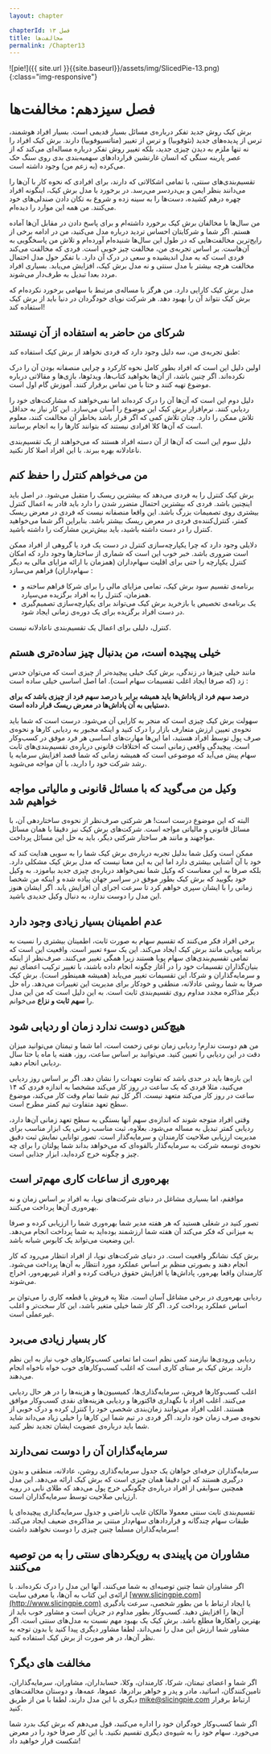 ```yaml
---
layout: chapter

chapterId: فصل ۱۳
title: مخالفت‌ها
permalink: /Chapter13
---
```


![pie!]({{ site.url }}{{site.baseurl}}/assets/img/SlicedPie-13.png){:class="img-responsive"}

# فصل سیزدهم: مخالفت‌ها

برش کیک روش جدید تفکر درباره‌ی مسائل بسیار قدیمی است. بسیار افراد هوشمند، ترس از پدیده‌های جدید (نئوفوبیا) و ترس از تغییر (متاتسیوفوبیا) دارند. برش کیک افراد را نه تنها ملزم به دیدن چیزی جدید، بلکه تغییر روش تفکر درباره مساله‌ای می‌کند که از عصر پارینه سنگی که انسان غارنشین قراردادهای سهمیه‌بندی بدی روی سنگ حک می‌کرده (به زعم من) وجود داشته است.

تقسیم‌بندی‌های سنتی، با تمامی اشکالاتی که دارند، برای افرادی که نحوه کار با آن‌ها را می‌دانند بنظر ایمن و بی‌دردسر می‌رسد. در برخورد با مدل برش کیک، اینگونه افراد چهره در‌هم کشیده، دست‌ها را به سینه زده و شروع به تکان دادن صندلی‌های خود می‌کنند. من همه این موارد را دیده‌ام.

من سال‌ها با مخالفان برش کیک برخورد داشته‌ام و برای پاسخ دادن در مقابل آن‌ها آماده هستم. اگر شما و شرکایتان احساس تردید درباره مدل می‌کنید، من در ادامه برخی از رایج‌ترین مخالفت‌هایی که در طول این سال‌ها شنیده‌ام آورده‌ام و تلاش من پاسخگویی به آن‌هاست. بر اساس تجربه‌ی من، مخالفت چیز خوبی است. فردی که مخالفت می‌کند فردی است که به مدل اندیشیده و سعی در درک آن دارد. با تفکر حول مدل احتمال مخالفت هر‌چه بیشتر با مدل سنتی و نه مدل برش کیک، افزایش می‌یابد. بسیاری افراد مردد بعدا تبدیل به طرف‌دار می‌شوند.

مدل برش کیک کارایی دارد. من هرگز با مساله‌ی مرتبط با سهامی برخورد نکرده‌ام که برش کیک نتواند آن را بهبود دهد. هر شرکت نوپای خودگردان در دنیا باید از برش کیک استفاده کند!

## شرکای من حاضر به استفاده از آن نیستند

طبق تجربه‌ی من، سه دلیل وجود دارد که فردی نخواهد از برش کیک استفاده کند:

اولین دلیل این است که افراد بطور کامل نحوه کارکرد و چرایی منصفانه بودن آن را درک نکرده‌اند. اگر چنین باشد، از آن‌ها بخواهید کتاب‌ها، ویدئوها، بازی‌ها و مقالاتی درباره موضوع تهیه کنند و حتا با من تماس برقرار کنند. آموزش گام اول است.

دلیل دوم این است که آن‌ها آن را درک کرده‌اند اما نمی‌خواهند که مشارکت‌های خود را ردیابی کنند. نرم‌افزار برش کیک این موضوع را آسان می‌سازد. این کار نیاز به حداقل تلاش ممکن را دارد. چنان تلاش کمی که اگر قرار باشد بخاطر آن مخالفت کنند، معلوم است که آن‌ها کلا افرادی نیستند که بتوانند کارها را به انجام برسانند.

دلیل سوم این است که آن‌ها از آن دسته افراد هستند که می‌خواهند از یک تقسیم‌بندی ناعادلانه بهره ببرند. با این افراد اصلا کار نکنید.

## من می‌خواهم کنترل را حفظ کنم

برش کیک کنترل را به فردی می‌دهد که بیشترین ریسک را متقبل می‌شود. در اصل باید اینچنین باشد. فردی که بیشترین احتمال متضرر شدن را دارد باید قادر به اعمال کنترل بیشتری روی تصمیمات بزرگ باشد. این واقعا منصفانه نیست که فردی در معرض ریسک کمتر، کنترل‌کننده‌ی فردی در معرض ریسک بیشتر باشد. بنابراین اگر شما می‌خواهید کنترل را در دست داشته باشید، باید بیش‌ترین مشارکت را داشته باشید.

دلایلی وجود دارد که چرا یکپارچه‌سازی کنترل در دست یک فرد یا گروهی از افراد ممکن است ضروری باشد. خبر خوب این است که شماری از ساختارها وجود دارد که امکان کنترل یکپارچه را حتی برای اقلیت سهام‌داران (همزمان با ارائه مزایای مالی به دیگر سهام‌داران) فراهم می‌سازد :

- برنامه‌ی تقسیم سود برش کیک، تمامی مزایای مالی را برای شرکا فراهم ساخته و همزمان، کنترل را به افراد برگزیده می‌سپارد.
- یک برنامه‌ی تخصیص یا بازخرید برش کیک می‌تواند برای یکپارچه‌سازی تصمیم‌گیری در دست افراد برگزیده برای یک دوره‌ی زمانی ایجاد شود.

کنترل، دلیلی برای اعمال یک تقسیم‌بندی ناعادلانه نیست.

## خیلی پیچیده است، من بدنبال چیز ساده‌تری هستم

مانند خیلی چیزها در زندگی، برش کیک خیلی پیچیده‌تر از چیزی است که می‌توان حدس زد (که صرفا ایجاد اغلب تقسیمات سهام است). اما اصل اساسی خیلی ساده است :

**درصد سهم فرد از پاداش‌ها باید همیشه برابر با درصد سهم فرد از چیزی باشد که برای دستیابی به آن پاداش‌ها در معرض ریسک قرار داده است.**

سهولت برش کیک چیزی است که منجر به کارایی آن می‌شود. درست است که شما باید نحوه‌ی تعیین ارزش متعارف بازار را درک کنید و اینکه مجبور به ردیابی کارها و نحوه‌ی صرف پول توسط افراد هستید، اما این‌ها مهارت‌های اساسی هر فرد موفق در کسب‌وکار است. پیچیدگی واقعی زمانی است که اختلافات قانونی درباره‌ی تقسیم‌بندی‌های ثابت سهام پیش می‌آید که موضوعی است که همیشه زمانی که شما قصد افزایش سرمایه یا رشد شرکت خود را دارید، با آن مواجه می‌شوید.

## وکیل من می‌گوید که با مسائل قانونی و مالیاتی مواجه خواهیم شد

البته که این موضوع درست است! هر شرکتی صرف‌نظر از نحوه‌ی ساختاردهی آن، با مسائل قانونی و مالیاتی مواجه است. شرکت‌های برش کیک نیز دقیقا با همان مسائل مواجهند و مانند هر ساختار شرکتی دیگر، باید به حل این مسائل پرداخت.

ممکن است وکیل شما بدلیل تجربه درباره‌ی برش کیک شما را به سویی هدایت کند که خود با آن آشنایی بیشتری دارد اما این به این معنا نیست که مدل برش کیک مشکلی دارد. بلکه صرفا به این معناست که وکیل شما نمی‌خواهد درباره‌ی چیزی جدید بیاموزد. به وکیل خود بگویید که برش کیک بطور موفق در سراسر جهان پیاده شده و اینکه من شخصا زمانی را با ایشان سپری خواهم کرد تا سرعت اجرای آن افزایش یابد. اگر ایشان هنوز این مدل را دوست ندارد، به دنبال وکیل جدیدی باشید.

## عدم اطمینان بسیار زیادی وجود دارد

برخی افراد فکر می‌کنند که تقسیم سهام به صورت ثابت، اطمینان بیشتری را نسبت به برنامه پویایی مانند برش کیک ایجاد می‌کند. این یک سوء تعبیر است. واقعیت این است که تمامی تقسیم‌بندی‌های سهام پویا هستند زیرا همگی تغییر می‌کنند. صرف‌نظر از اینکه بنیان‌گذاران تقسیمات خود را در آغاز چگونه انجام داده باشند، با تغییر ترکیب اعضای تیم و سرمایه‌گذاران و شرکا، این تقسیمات تغییر می‌یابد (همیشه همینطور است). برش کیک صرفا به شما روشی عادلانه، منطقی و خودکار برای مدیریت این تغییرات می‌دهد. راه حل دیگر مذاکره مجدد مداوم روی تقسیم‌بندی ثابت است. به این دلیل است که من این مدل را **سهم ثابت و نزاع** می‌خوانم.

## هیچ‌کس دوست ندارد زمان او ردیابی شود

من هم دوست ندارم! ردیابی زمان نوعی زحمت است، اما شما و تیمتان می‌توانید میزان دقت در این ردیابی را تعیین کنید. می‌توانید بر اساس ساعت، روز، هفته یا ماه یا حتا سال ردیابی انجام دهید.

این بازه‌ها باید در حدی باشد که تفاوت تعهدات را نشان دهد. اگر بر اساس روز ردیابی می‌کنید، مثلا فردی که یک ساعت در روز کار می‌کند مشخصا به اندازه فردی که ۱۴ ساعت در روز کار می‌کند متعهد نیست. اگر کل تیم شما تمام وقت کار می‌کند، موضوع سطح تعهد متفاوت تیم کمتر مطرح است.

وقتی افراد متوجه شوند که اندازه‌ی سهم آنها بستگی به سطح تعهد زمانی آن‌ها دارد، ردیابی کمتر تبدیل به مساله می‌شود. بعلاوه، ثبت مناسب زمانی یک ابزار مناسب برای مدیریت ارزیابی صلاحیت کارمندان و سرمایه‌گذار است. تصور توانایی نمایش ثبت دقیق نحوه‌ی توسعه شرکت به سرمایه‌گذار بالقوه‌ای که می‌خواهد بداند شما پولتان را برای چه چیز و چگونه خرج کرده‌اید، ابزار جذابی است.

## بهره‌وری از ساعات کاری مهم‌تر است

موافقم، اما بسیاری مشاغل در دنیای شرکت‌های نوپا، به افراد بر اساس زمان و نه بهره‌وری آن‌ها پرداخت می‌کنند.

تصور کنید در شغلی هستید که هر هفته مدیر شما بهره‌وری شما را ارزیابی کرده و صرفا به میزانی که فکر می‌کند آن هفته شما ارزشمند بوده‌اید به شما پرداخت انجام می‌دهد. این وضعیت می‌تواند یک کابوس شبانه باشد.

برش کیک نشانگر واقعیت است. در دنیای شرکت‌های نوپا، از افراد انتظار می‌رود که کار انجام دهند و بصورتی منظم بر اساس عملکرد مورد انتظار به آن‌ها پرداخت می‌شود. کارمندان واقعا بهره‌ور، پاداش‌ها یا افزایش حقوق دریافت کرده و افراد غیربهره‌ور، اخراج می‌شوند.

ردیابی بهره‌وری در برخی مشاغل آسان است. مثلا بِه فروش یا قطعه کاری را می‌توان بر اساس عملکرد پرداخت کرد. اگر کار شما خیلی متغیر باشد، این کار سخت‌تر و اغلب غیرعملی است.

## کار بسیار زیادی می‌برد

ردیابی ورودی‌ها نیازمند کمی نظم است اما تمامی کسب‌وکارهای خوب نیاز به این نظم دارند. برش کیک بر مبنای کاری است که اغلب کسب‌وکارهای خوب خواه ناخواه انجام می‌دهند.

اغلب کسب‌وکارها فروش، سرمایه‌گذاری‌ها، کمیسیون‌ها و هزینه‌ها را در هر حال ردیابی می‌کنند. اغلب افراد با نگهداری فاکتورها و ردیابی هزینه‌های نقدی کسب‌وکار موافق هستند. اغلب افراد می‌توانند زمان‌بندی شخصی خود را کنترل کرده و درک خوبی از نحوه‌ی صرف زمان خود دارند. اگر فردی در تیم شما این کارها را خیلی زیاد می‌داند شاید شما باید درباره‌ی عضویت ایشان تجدید نظر کنید.

## سرمایه‌گذاران آن را دوست نمی‌دارند

سرمایه‌گذاران حرفه‌ای خواهان یک جدول سرمایه‌گذاری روشن، عادلانه، منطقی و بدون درگیری هستند که این دقیقا همان چیزی است که برش کیک ارائه می‌دهد. این مدل همچنین سوابقی از افراد درباره‌ی چگونگی خرج پول می‌دهد که طلای نابی در رویه ارزیابی صلاحیت توسط سرمایه‌گذاران است.

تقسیم‌بندی ثابت سنتی معمولا مالکان غایب ناراضی و جدول سرمایه‌گذاری پیچیده‌ای یا طبقات سهام چندگانه و قراردادهای سهام‌دار مبتنی بر مذاکره‌ی ضعیف ایجاد می‌کند. سرمایه‌گذاران مسلما چنین چیزی را دوست نخواهند داشت!

## مشاوران من پایبندی به رویکردهای سنتی را به من توصیه می‌کنند

اگر مشاوران شما چنین توصیه‌ای به شما می‌کنند، آنها این مدل را درک نکرده‌اند. با ارائه‌ی این کتاب به آن‌ها، یا معرفی سایت [www.slicingpie.com](http://www.slicingpie.com) یا ایجاد ارتباط با من بطور شخصی، سرعت یادگیری آن‌ها را افزایش دهید. کسب‌وکار بطور مداوم در جریان است و مشاور خوب باید از بهترین راهکارها مطلع باشد. برش کیک یک بهبود مهم نسبت به مدل‌های سنتی است. اگر مشاور شما ارزش این مدل را نمی‌داند، لطفا مشاور دیگری پیدا کنید یا بدون توجه به نظر آن‌ها، در هر صورت از برش کیک استفاده کنید.

## مخالفت های دیگر؟

اگر شما و اعضای تیمتان، شرکا، کارمندان، وکلا، حسابداران، مشاوران، سرمایه‌گذاران، تامین‌کنندگان، اساتید، مادر و پدر و خواهر برادر‌ها، عموها، عمه‌ها، و دوستان مخالفت‌های دیگری با این مدل دارند، لطفا با من از طریق mike@slicingpie.com ارتباط برقرار کنید.

اگر شما کسب‌وکار خودگران خود را اداره می‌کنید، قول می‌دهم که برش کیک بدرد شما می‌خورد. سهام خود را به شیوه‌ی دیگری تقسیم نکنید. با این کار صرفا خود را در معرض شکست قرار خواهید داد!

